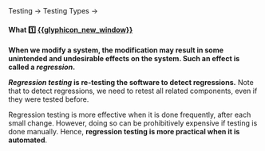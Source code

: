 <div id="path">Testing → Testing Types →</div>

<div id="title">

#### What :one: [{{glyphicon_new_window}}]({{baseUrl}}/testing/testingTypes/regressionTesting/what/index.html)

</div>

<div id="body">

**When we modify a system, the modification may result in some unintended and undesirable effects on the system. Such an effect is called a _regression_.**

**_Regression testing_ is re-testing the software to detect regressions.** Note that to detect regressions, we need to retest all related components, even if they were tested before. 

Regression testing is more effective when it is done frequently, after each small change. However, doing so can be prohibitively expensive if testing is done manually. Hence, **regression testing is more practical when it is automated**.

</div>

<div id="extras">
 <include src="exercises.md" />
</div>
